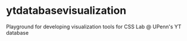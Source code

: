 # ytdatabasevisualization
Playground for developing visualization tools for CSS Lab @ UPenn's YT database
